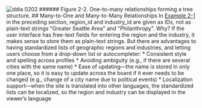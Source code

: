 ![ddia 0202](assets/ddia_0202.png) ###### Figure 2-2. One-to-many relationships forming a tree structure. ## Many-to-One and Many-to-Many Relationships In [Example 2-1](#fig_billgates_json) in the preceding section, region_id and industry_id are given as IDs,
not as plain-text strings "Greater Seattle Area" and "Philanthropy". Why? 
If the user interface has free-text fields for entering the region and the industry, it makes sense
to store them as plain-text strings. But there are advantages to having standardized lists of
geographic regions and industries, and letting users choose from a drop-down list or autocompleter: *  Consistent style and spelling across profiles *  Avoiding ambiguity (e.g., if there are several cities with the same name) *  Ease of updating—the name is stored in only one place, so it is easy to update across the board if
it ever needs to be changed (e.g., change of a city name due to political events) *  Localization support—when the site is translated into other languages, the standardized lists can
be localized, so the region and industry can be displayed in the viewer’s language